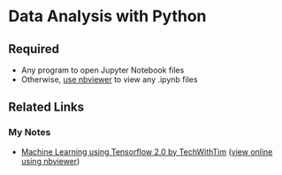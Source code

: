 # Data Analysis with Python
## Required
- Any program to open Jupyter Notebook files
- Otherwise, [use nbviewer](https://nbviewer.jupyter.org/) to view any .ipynb files
## Related Links
### My Notes
- [Machine Learning using Tensorflow 2.0 by TechWithTim](https://github.com/LEPK02/CodingNotes/tree/main/Python/TechWithTim/TensorFlow%202.0%20Complete%20Course) ([view online using nbviewer](https://nbviewer.org/github/LEPK02/CodingNotes/tree/main/Python/TechWithTim/TensorFlow%202.0%20Complete%20Course/))
